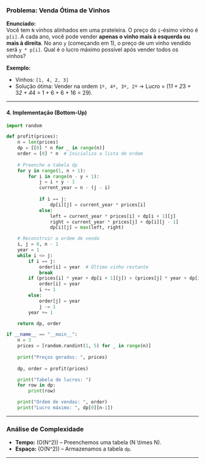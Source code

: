 ### **Problema: Venda Ótima de Vinhos**

**Enunciado:**  
Você tem `N` vinhos alinhados em uma prateleira. O preço do `i`-ésimo vinho é `p[i]`. A cada ano, você pode vender **apenas o vinho mais à esquerda ou mais à direita**. No ano `y` (começando em 1), o preço de um vinho vendido será `y * p[i]`. Qual é o lucro máximo possível após vender todos os vinhos?

**Exemplo:**  
- Vinhos: `[1, 4, 2, 3]`  
- Solução ótima: Vender na ordem `1º, 4º, 3º, 2º` → Lucro = \(1*1 + 2*3 + 3*2 + 4*4 = 1 + 6 + 6 + 16 = 29\).

---

#### **4. Implementação (Bottom-Up)**
```python
import random

def profit(prices):
    n = len(prices)
    dp = [[0] * n for _ in range(n)]
    order = [0] * n  # Inicializa a lista de ordem
    
    # Preenche a tabela dp
    for y in range(1, n + 1):
        for i in range(n - y + 1):
            j = i + y - 1
            current_year = n - (j - i)
            
            if i == j:
                dp[i][j] = current_year * prices[i]
            else:
                left = current_year * prices[i] + dp[i + 1][j]
                right = current_year * prices[j] + dp[i][j - 1]
                dp[i][j] = max(left, right)

    # Reconstruir a ordem de venda
    i, j = 0, n - 1
    year = 1
    while i <= j:
        if i == j:
            order[i] = year  # Último vinho restante
            break
        if (prices[i] * year + dp[i + 1][j]) > (prices[j] * year + dp[i][j - 1]):
            order[i] = year
            i += 1
        else:
            order[j] = year
            j -= 1
        year += 1

    return dp, order

if __name__ == "__main__":
    n = 3
    prices = [random.randint(1, 5) for _ in range(n)]
    
    print("Preços gerados: ", prices)
    
    dp, order = profit(prices)

    print("Tabela de lucros: ")
    for row in dp:
        print(row)

    print("Ordem de vendas: ", order)
    print("Lucro máximo: ", dp[0][n-1])
```

---

### **Análise de Complexidade**
- **Tempo:** \(O(N^2)\) – Preenchemos uma tabela \(N \times N\).  
- **Espaço:** \(O(N^2)\) – Armazenamos a tabela `dp`.

---
